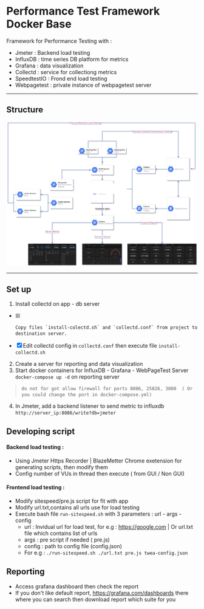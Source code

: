 # Performance Test Framework Docker Base

Framework for Performance Testing with : 
* Jmeter : Backend load testing
* InfluxDB : time series DB platform for metrics 
* Grafana : data visualization 
* Collectd : service for collectiong metrics
* SpeedtestIO : Frond end load testing
* Webpagetest : private instance of webpagetest server 

---
## Structure
![](./images/structure.png)


---

## Set up
1. Install collectd on app - db server 
- [x]     Copy files `install-colectd.sh` and `collectd.conf` from project to destination server. 
- [x] Edit collectd config in `collectd.conf` then execute file `install-collectd.sh`
2. Create a server for reporting and data visualization
3. Start docker containers for InfluxDB - Grafana - WebPageTest Server `docker-compose up -d` on reporting server
>     do not for got allow firewall for ports 8086, 25826, 3000  ( Or you could change the port in docker-compose.yml)
4. In Jmeter, add a backend listener to send metric to influxdb 
    `http://server_ip:8086/write?db=jmeter`

## Developing script
#### Backend load testing : 
- Using Jmeter Https Recorder | BlazeMetter Chrome exetension for generating scripts, then modify them
- Config number of VUs in thread then execute ( from GUI / Non GUI)
#### Frontend load testing : 
- Modify sitespeed/pre.js script for fit with app
- Modify url.txt,contains  all urls use for load testing
- Execute bash file `run-sitespeed.sh` with 3 parameters : url - args - config
    - url : Invidual url for load test, for e.g : https://google.com | Or url.txt file which contains list of urls
    - args : pre script if needed ( pre.js)
    - config : path to config file (config.json)
    - For e.g : `./run-sitespeed.sh ./url.txt pre.js twea-config.json`
## Reporting
- Access grafana dashboard then check the report
- If you don't like default report, https://grafana.com/dashboards there where you can search then download report which suite for you
